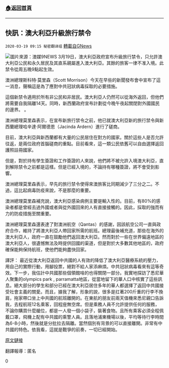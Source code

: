 ###  [:house:返回首頁](https://github.com/ourhimalayas/txt)
---

## 快訊：澳大利亞升級旅行禁令
`2020-03-19 09:15 秘密翻译组` [轉載自GNews](https://gnews.org/zh-hant/145214/)

![](https://s3-ap-northeast-1.amazonaws.com/news.guo.offload.media/wp-content/uploads/2020/03/19090958/Picture-1-20.png)圖片來源：澳媒9NEWS 
3月19日，澳大利亞政府宣布升級旅行禁令，只允許澳大利亞公民和永久居民及其直系親屬進入澳大利亞。其餘的旅客一律不准入境。此禁令從周五晚9點起生效。

澳洲總理斯科特·莫里森（Scott Morrison）今天在早些的新聞發布會中宣布了這一消息，聲稱這是為了應對中共冠狀病毒採取的必要措施。

這個新禁令適用於所有非公民和非居民。澳大利亞人仍然可以從海外返回，但他們將需要自我隔離14天。同時，新西蘭政府宣布計劃從今晚午夜起關閉對外國國民的邊界。 。

澳洲總理莫里森表示，在宣布新旅行禁令之前，他已就澳大利亞新的旅行禁令與新西蘭總理哈辛達·阿爾德恩（Jacinda Ardern）進行了磋商。

目前，澳大利亞與新西蘭都有大量的公民居住在對方的國家。關於這些人是否允許往返，是兩位政府首腦磋商的重點。目前看來，這一類公民依舊可以自由選擇返回護照註冊國家。

但是，對於持有學生簽證和工作簽證的人來說，他們將不被允許入境澳大利亞，直到解除禁令之前都是這樣。但是已經入境的，不論持有哪種簽證，將不會受到影響。

澳洲總理莫里森表示，早先的旅行禁令使得來澳旅客比同期減少了三分之二。不過，這比起病毒防疫來說，不是那麼的重要。

澳洲總理莫里森補充說，澳大利亞感染病例主要是輸入性的。目前，有80%的感染者都是曾經去過外國或者與從外國回來的人有直接接觸的。因此，採取的強而有力的防疫措施至關重要。

澳洲總理莫里森還表達了對澳洲航空（Qantas）的感謝，因該航空公司一直與政府合作，維持了將澳大利亞人帶回家所需的航班。總理最後補充道，那些在海外的澳大利亞人，政府一直在鼓勵他們返回澳大利亞。然而對於一些在世界偏遠地區的澳大利亞人，很遺憾無法及時提供回國的渠道，但是對於大多數其他地區的，政府確保能夠保持航班，使他們能夠盡快回家。

譯評： 
最近從澳大利亞返回中共國的人有效的降低了澳大利亞醫療系統的壓力，用自己的實際行動，用腳投票，絕對不給人家添麻煩。中共冠狀病毒看來有這等奇效。下一步，我估計中共國那些個領館啥的也得關閉一部分。我實地探訪了悉尼華人聚集的olympics park , parramatta地區，從當地留下的華人口中核實了這些訊息。絕大部分的學生和部分已經在澳大利亞居住多年的華人都選擇了返回中共國接受社會主義的關愛。而且，據我了解，形象的說，很多是扛著200斤重的行李不換肩，拖家帶口坐上中共國的航班離開的。在東航的朋友前兩天值機來悉尼親口告訴我，去程航班12名乘客，回程座無空席。但是乘務人員不允許提供任何的服務，不論你購買什麼艙位，都是一人發一個小袋子，裝著食物。且所有乘客必須全程佩戴口罩，飛機上配有中共國的乘警人員。且落地浦東機場以後，平均等待行李時間為6-8小時，然後就是分批拉去隔離。當然個別有背景的可以直接離開。非常有中共國的特色。依我看，這就是戰爭的前奏，一切已經開始。

[原文鏈接](https://www.abc.net.au/news/2020-03-19/coronavirus-non-resident-travel-ban-australia/12071640)

翻譯報導：匿名

0
